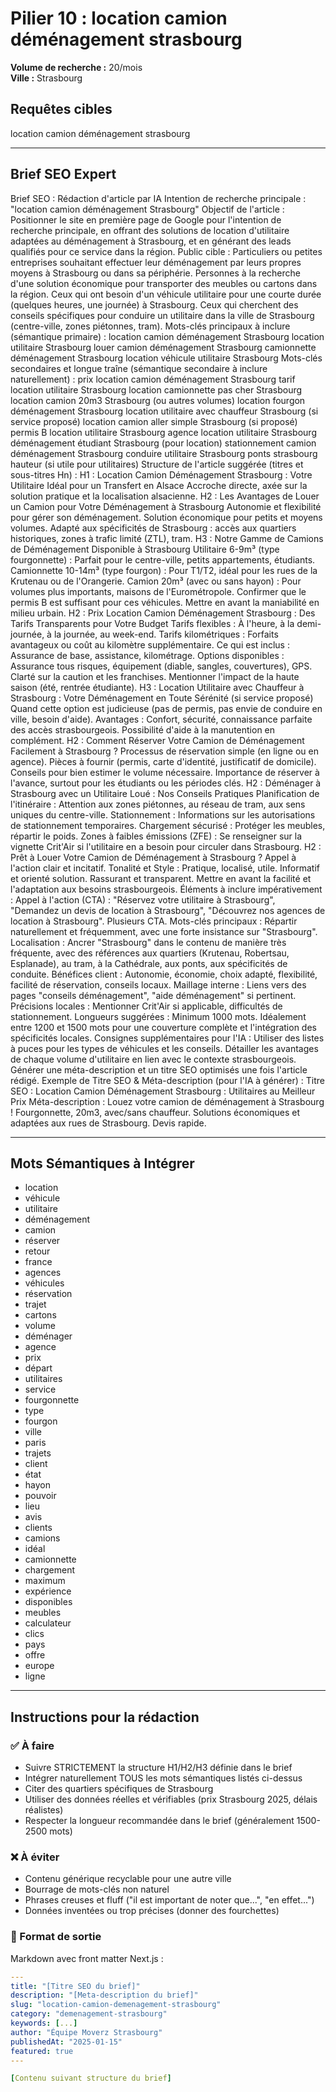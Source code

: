 # Pilier 10 : location camion déménagement strasbourg

**Volume de recherche :** 20/mois  
**Ville :** Strasbourg

## Requêtes cibles

location camion déménagement strasbourg

---

## Brief SEO Expert

Brief SEO : Rédaction d'article par IA
Intention de recherche principale : "location camion déménagement Strasbourg"
Objectif de l'article : Positionner le site en première page de Google pour l'intention de recherche principale, en offrant des solutions de location d'utilitaire adaptées au déménagement à Strasbourg, et en générant des leads qualifiés pour ce service dans la région.
Public cible :
Particuliers ou petites entreprises souhaitant effectuer leur déménagement par leurs propres moyens à Strasbourg ou dans sa périphérie.
Personnes à la recherche d'une solution économique pour transporter des meubles ou cartons dans la région.
Ceux qui ont besoin d'un véhicule utilitaire pour une courte durée (quelques heures, une journée) à Strasbourg.
Ceux qui cherchent des conseils spécifiques pour conduire un utilitaire dans la ville de Strasbourg (centre-ville, zones piétonnes, tram).
Mots-clés principaux à inclure (sémantique primaire) :
location camion déménagement Strasbourg
location utilitaire Strasbourg
louer camion déménagement Strasbourg
camionnette déménagement Strasbourg
location véhicule utilitaire Strasbourg
Mots-clés secondaires et longue traîne (sémantique secondaire à inclure naturellement) :
prix location camion déménagement Strasbourg
tarif location utilitaire Strasbourg
location camionnette pas cher Strasbourg
location camion 20m3 Strasbourg (ou autres volumes)
location fourgon déménagement Strasbourg
location utilitaire avec chauffeur Strasbourg (si service proposé)
location camion aller simple Strasbourg (si proposé)
permis B location utilitaire Strasbourg
agence location utilitaire Strasbourg
déménagement étudiant Strasbourg (pour location)
stationnement camion déménagement Strasbourg
conduire utilitaire Strasbourg
ponts strasbourg hauteur (si utile pour utilitaires)
Structure de l'article suggérée (titres et sous-titres Hn) :
H1 : Location Camion Déménagement Strasbourg : Votre Utilitaire Idéal pour un Transfert en Alsace
Accroche directe, axée sur la solution pratique et la localisation alsacienne.
H2 : Les Avantages de Louer un Camion pour Votre Déménagement à Strasbourg
Autonomie et flexibilité pour gérer son déménagement.
Solution économique pour petits et moyens volumes.
Adapté aux spécificités de Strasbourg : accès aux quartiers historiques, zones à trafic limité (ZTL), tram.
H3 : Notre Gamme de Camions de Déménagement Disponible à Strasbourg
Utilitaire 6-9m³ (type fourgonnette) : Parfait pour le centre-ville, petits appartements, étudiants.
Camionnette 10-14m³ (type fourgon) : Pour T1/T2, idéal pour les rues de la Krutenau ou de l'Orangerie.
Camion 20m³ (avec ou sans hayon) : Pour volumes plus importants, maisons de l'Eurométropole.
Confirmer que le permis B est suffisant pour ces véhicules.
Mettre en avant la maniabilité en milieu urbain.
H2 : Prix Location Camion Déménagement Strasbourg : Des Tarifs Transparents pour Votre Budget
Tarifs flexibles : À l'heure, à la demi-journée, à la journée, au week-end.
Tarifs kilométriques : Forfaits avantageux ou coût au kilomètre supplémentaire.
Ce qui est inclus : Assurance de base, assistance, kilométrage.
Options disponibles : Assurance tous risques, équipement (diable, sangles, couvertures), GPS.
Clarté sur la caution et les franchises. Mentionner l'impact de la haute saison (été, rentrée étudiante).
H3 : Location Utilitaire avec Chauffeur à Strasbourg : Votre Déménagement en Toute Sérénité (si service proposé)
Quand cette option est judicieuse (pas de permis, pas envie de conduire en ville, besoin d'aide).
Avantages : Confort, sécurité, connaissance parfaite des accès strasbourgeois.
Possibilité d'aide à la manutention en complément.
H2 : Comment Réserver Votre Camion de Déménagement Facilement à Strasbourg ?
Processus de réservation simple (en ligne ou en agence).
Pièces à fournir (permis, carte d'identité, justificatif de domicile).
Conseils pour bien estimer le volume nécessaire.
Importance de réserver à l'avance, surtout pour les étudiants ou les périodes clés.
H2 : Déménager à Strasbourg avec un Utilitaire Loué : Nos Conseils Pratiques
Planification de l'itinéraire : Attention aux zones piétonnes, au réseau de tram, aux sens uniques du centre-ville.
Stationnement : Informations sur les autorisations de stationnement temporaires.
Chargement sécurisé : Protéger les meubles, répartir le poids.
Zones à faibles émissions (ZFE) : Se renseigner sur la vignette Crit'Air si l'utilitaire en a besoin pour circuler dans Strasbourg.
H2 : Prêt à Louer Votre Camion de Déménagement à Strasbourg ?
Appel à l'action clair et incitatif.
Tonalité et Style :
Pratique, localisé, utile.
Informatif et orienté solution.
Rassurant et transparent.
Mettre en avant la facilité et l'adaptation aux besoins strasbourgeois.
Éléments à inclure impérativement :
Appel à l'action (CTA) : "Réservez votre utilitaire à Strasbourg", "Demandez un devis de location à Strasbourg", "Découvrez nos agences de location à Strasbourg". Plusieurs CTA.
Mots-clés principaux : Répartir naturellement et fréquemment, avec une forte insistance sur "Strasbourg".
Localisation : Ancrer "Strasbourg" dans le contenu de manière très fréquente, avec des références aux quartiers (Krutenau, Robertsau, Esplanade), au tram, à la Cathédrale, aux ponts, aux spécificités de conduite.
Bénéfices client : Autonomie, économie, choix adapté, flexibilité, facilité de réservation, conseils locaux.
Maillage interne : Liens vers des pages "conseils déménagement", "aide déménagement" si pertinent.
Précisions locales : Mentionner Crit'Air si applicable, difficultés de stationnement.
Longueurs suggérées :
Minimum 1000 mots. Idéalement entre 1200 et 1500 mots pour une couverture complète et l'intégration des spécificités locales.
Consignes supplémentaires pour l'IA :
Utiliser des listes à puces pour les types de véhicules et les conseils.
Détailler les avantages de chaque volume d'utilitaire en lien avec le contexte strasbourgeois.
Générer une méta-description et un titre SEO optimisés une fois l'article rédigé.
Exemple de Titre SEO & Méta-description (pour l'IA à générer) :
Titre SEO : Location Camion Déménagement Strasbourg : Utilitaires au Meilleur Prix
Méta-description : Louez votre camion de déménagement à Strasbourg ! Fourgonnette, 20m3, avec/sans chauffeur. Solutions économiques et adaptées aux rues de Strasbourg. Devis rapide.

---

## Mots Sémantiques à Intégrer

- location
- véhicule
- utilitaire
- déménagement
- camion
- réserver
- retour
- france
- agences
- véhicules
- réservation
- trajet
- cartons
- volume
- déménager
- agence
- prix
- départ
- utilitaires
- service
- fourgonnette
- type
- fourgon
- ville
- paris
- trajets
- client
- état
- hayon
- pouvoir
- lieu
- avis
- clients
- camions
- idéal
- camionnette
- chargement
- maximum
- expérience
- disponibles
- meubles
- calculateur
- clics
- pays
- offre
- europe
- ligne

---

## Instructions pour la rédaction

### ✅ À faire
- Suivre STRICTEMENT la structure H1/H2/H3 définie dans le brief
- Intégrer naturellement TOUS les mots sémantiques listés ci-dessus
- Citer des quartiers spécifiques de Strasbourg
- Utiliser des données réelles et vérifiables (prix Strasbourg 2025, délais réalistes)
- Respecter la longueur recommandée dans le brief (généralement 1500-2500 mots)

### ❌ À éviter
- Contenu générique recyclable pour une autre ville
- Bourrage de mots-clés non naturel
- Phrases creuses et fluff ("il est important de noter que...", "en effet...")
- Données inventées ou trop précises (donner des fourchettes)

### 🎯 Format de sortie
Markdown avec front matter Next.js :

```yaml
---
title: "[Titre SEO du brief]"
description: "[Meta-description du brief]"
slug: "location-camion-demenagement-strasbourg"
category: "demenagement-strasbourg"
keywords: [...]
author: "Équipe Moverz Strasbourg"
publishedAt: "2025-01-15"
featured: true
---

[Contenu suivant structure du brief]
```
